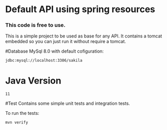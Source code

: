 # Default API using spring resources

### This code is free to use.

This is a simple project to be used as base for any API. It contains a tomcat embedded so you can just run it without require a tomcat.

#Database 
MySql 8.0 with default cofiguration: 

```
jdbc:mysql://localhost:3306/sakila
```

# Java Version

```
11
```

#Test
Contains some simple unit tests and integration tests.

To run the tests:
```
mvn verify
```
